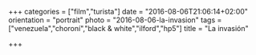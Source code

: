 +++
categories = ["film","turista"]
date = "2016-08-06T21:06:14+02:00"
orientation = "portrait"
photo = "2016-08-06-la-invasion"
tags = ["venezuela","choroní","black & white","ilford","hp5"]
title = "La invasión"

+++
